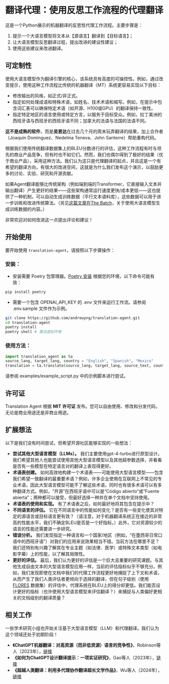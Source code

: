# 翻译代理：使用反思工作流程的代理翻译

这是一个Python展示的机器翻译的反思性代理工作流程。主要步骤是：
1. 提示一个大语言模型将文本从【源语言】翻译到【目标语言】；
2. 让大语言模型反思翻译过程，提出改进的建设性建议；
3. 使用这些建议来改进翻译。

## 可定制性 

使用大语言模型作为翻译引擎的核心，该系统具有高度的可操控性。例如，通过改变提示，使用这种工作流程比传统的机器翻译（MT）系统更容易实现以下目标：
- 修改输出的风格，如正式/非正式。
- 指定如何处理成语和特殊术语，如姓名、技术术语和缩写。例如，在提示中包含词汇表可以确保特定术语（如开源、H100或GPU）的翻译保持一致性。
- 指定特定地区的语言使用或特定方言，以服务于目标受众。例如，拉丁美洲的西班牙语与西班牙的西班牙语不同；加拿大的法语与法国的法语不同。

**这不是成熟的软件**，而是**吴恩达**在过去几个月的周末玩弄翻译的结果，加上合作者（Joaquin Dominguez、Nedelina Teneva、John Santerre）帮助重构代码。

根据我们使用传统翻译数据集上的BLEU分数进行的评估，这种工作流程有时与领先的商业产品竞争，但有时也不如它们。然而，我们也偶尔得到了极好的结果（优于商业产品），采用这种方法。我们认为这只是代理翻译的起点，并且这是一个有希望的翻译方向，有很大的改进空间，这就是为什么我们发布这个演示，以鼓励更多的讨论、实验、研究和开源贡献。

如果Agent翻译能够比传统架构（例如端到端的Transformer，它直接输入文本并输出翻译）产生更好的结果——这些架构通常运行速度更快/成本更低——这也提供了一种机制，可以自动生成训练数据（平行文本语料库），这些数据可以用于进一步训练和改进传统算法。（另见[这篇文章在The Batch](https://www.deeplearning.ai/the-batch/building-models-that-learn-from-themselves/)，关于使用大语言模型生成训练数据的内容。）

非常欢迎对如何改进这一点提出评论和建议！


## 开始使用

要开始使用 `translation-agent`，请按照以下步骤操作：

### 安装：
- 安装需要 Poetry 包管理器。[Poetry 安装](https://python-poetry.org/docs/#installation) 根据您的环境，以下命令可能有效：

```bash
pip install poetry 
```

- 需要一个包含 OPENAI_API_KEY 的 .env 文件来运行工作流。请参阅 .env.sample 文件作为示例。
```bash
git clone https://github.com/andrewyng/translation-agent.git 
cd translation-agent
poetry install
poetry shell # 激活虚拟环境
```

### 使用方法：

```python
import translation_agent as ta
source_lang, target_lang, country = "English", "Spanish", "Mexico"
translation = ta.translate(source_lang, target_lang, source_text, country)
```
请参阅 examples/example_script.py 中的示例脚本进行尝试。

## 许可证

Translation Agent 根据 **MIT 许可证** 发布。您可以自由使用、修改和分发代码，无论是商业用途还是非商业用途。

## 扩展想法

以下是我们没有时间尝试，但希望开源社区能够实现的一些想法：
- **尝试其他大型语言模型（LLMs）。** 我们主要使用gpt-4-turbo进行原型设计。我们希望其他人也能尝试使用其他大型语言模型以及其他超参数选择，并看看是否有一些模型在特定语言对的翻译上表现得更好。
- **术语表创建。** 如何高效地构建一个术语表——可能使用大型语言模型——包含我们希望一致翻译的最重要术语？例如，许多企业使用在互联网上不常见的专业术语，因此大型语言模型可能不了解这些术语，同时也有很多术语可以有多种翻译方式。例如，“开源”在西班牙语中可以是“Código abierto”或“Fuente abierta”；两种都可以接受，但最好选择一种并在单个文档中坚持使用。
- **术语表的使用和实现。** 有了术语表之后，如何最好地将其包含在提示中？
- **不同语言的评估。** 它在不同语言中的性能如何变化？是否有一些变化使其对特定的源语言或目标语言更有效？（请注意，对于机器翻译系统正在接近的非常高的性能水平，我们不确定BLEU是否是一个好指标。）此外，它对资源较少的语言的性能还需要进一步研究。
- **错误分析。** 我们发现指定一种语言和一个国家/地区（例如，“在墨西哥日常口语中的西班牙语”）对我们的应用来说效果相当不错。当前方法在哪里不足？我们还特别有兴趣了解其在专业主题（如法律、医学）或特殊文本类型（如电影字幕）上的性能，以了解其局限性。
- **更好的评估。** 最后，我们认为更好的评估是一个巨大且重要的研究课题。与其他生成自由文本的大型语言模型应用一样，当前的评估指标似乎不够充分。例如，我们发现即使在文档中我们的代理工作流程更好地捕捉了上下文和术语，从而产生了我们人类评估者更倾向于选择的翻译，但在句子级别（使用[FLORES](https://github.com/facebookresearch/flores) 数据集）的评估中，代理系统在BLEU上的得分却更低。我们能否设计更好的指标（也许使用大型语言模型来评估翻译？）来捕捉与人类偏好更相关的文档级别的翻译质量？


## 相关工作

一些学术研究小组也开始关注基于大型语言模型（LLM）和代理翻译。我们认为这个领域还处于初期阶段！
- **《ChatGPT机器翻译：对高资源（而非低资源）语言的竞争性》**，Robinson等人（2023年），[链接](https://arxiv.org/pdf/2309.07423)
- **《如何为ChatGPT设计翻译提示：一项实证研究》**，Gao等人（2023年），[链接](https://arxiv.org/pdf/2304.02182v2)
- **《超越人类翻译：利用多代理协作翻译超长文学作品》**，Wu等人（2024年），[链接](https://arxiv.org/pdf/2405.11804)

